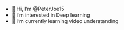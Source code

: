 - 👋 Hi, I’m @PeterJoe15
- 👀 I’m interested in Deep learning 
- 🌱 I’m currently learning video understanding


<!---
PeterJoe15/PeterJoe15 is a ✨ special ✨ repository because its `README.md` (this file) appears on your GitHub profile.
You can click the Preview link to take a look at your changes.
--->
